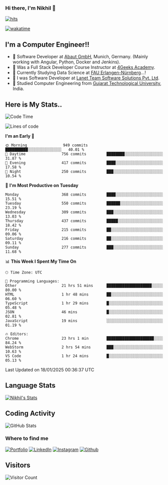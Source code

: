 ### Hi there, I'm Nikhil 👋

[![hits](https://hits.sh/github.com/silentsoft/hits.svg?color=2311cc)](https://hits.sh/github.com/silentsoft/hits/)

[![wakatime](https://wakatime.com/badge/user/369b6a3a-7953-4ff9-b7c7-be53d0a7ccc6.svg)](https://wakatime.com/@369b6a3a-7953-4ff9-b7c7-be53d0a7ccc6)

## I'm a  Computer Engineer!!

- 🌱 Software Developer at [Abaut GmbH](https://www.abaut.de/), Munich, Germany. (Mainly working with Angular, Python, Docker and Jenkins).
- 🌱 Was a Full Stack Developer Course Instructor at [4Geeks Academy](https://4geeks.com/).
- 🌱 Currently Studying Data Science at [FAU Erlangen-Nürnberg](https://www.fau.de/)...!
- 🌱 I was Software Developer at [Lanet Team Software Solutions Pvt. Ltd](https://lanetteam.com/).
- 🌱 Studied Computer Engineering from [Gujarat Technological University](https://www.gtu.ac.in/), India.

<h2>Here is My Stats..</h2>

<!--START_SECTION:waka-->
![Code Time](http://img.shields.io/badge/Code%20Time-718%20hrs%2046%20mins-blue)

![Lines of code](https://img.shields.io/badge/From%20Hello%20World%20I%27ve%20Written-17.5%20million%20lines%20of%20code-blue)

**I'm an Early 🐤** 

```text
🌞 Morning                949 commits         ██████████░░░░░░░░░░░░░░░   40.01 % 
🌆 Daytime                756 commits         ████████░░░░░░░░░░░░░░░░░   31.87 % 
🌃 Evening                417 commits         ████░░░░░░░░░░░░░░░░░░░░░   17.58 % 
🌙 Night                  250 commits         ███░░░░░░░░░░░░░░░░░░░░░░   10.54 % 
```
📅 **I'm Most Productive on Tuesday** 

```text
Monday                   368 commits         ████░░░░░░░░░░░░░░░░░░░░░   15.51 % 
Tuesday                  550 commits         ██████░░░░░░░░░░░░░░░░░░░   23.19 % 
Wednesday                309 commits         ███░░░░░░░░░░░░░░░░░░░░░░   13.03 % 
Thursday                 437 commits         █████░░░░░░░░░░░░░░░░░░░░   18.42 % 
Friday                   215 commits         ██░░░░░░░░░░░░░░░░░░░░░░░   09.06 % 
Saturday                 216 commits         ██░░░░░░░░░░░░░░░░░░░░░░░   09.11 % 
Sunday                   277 commits         ███░░░░░░░░░░░░░░░░░░░░░░   11.68 % 
```


📊 **This Week I Spent My Time On** 

```text
🕑︎ Time Zone: UTC

💬 Programming Languages: 
Other                    21 hrs 51 mins      ████████████████████░░░░░   80.00 % 
HTML                     1 hr 48 mins        ██░░░░░░░░░░░░░░░░░░░░░░░   06.60 % 
TypeScript               1 hr 29 mins        █░░░░░░░░░░░░░░░░░░░░░░░░   05.48 % 
JSON                     46 mins             █░░░░░░░░░░░░░░░░░░░░░░░░   02.81 % 
JavaScript               19 mins             ░░░░░░░░░░░░░░░░░░░░░░░░░   01.19 % 

🔥 Editors: 
Chrome                   23 hrs 1 min        █████████████████████░░░░   84.24 % 
WebStorm                 2 hrs 54 mins       ███░░░░░░░░░░░░░░░░░░░░░░   10.63 % 
VS Code                  1 hr 24 mins        █░░░░░░░░░░░░░░░░░░░░░░░░   05.13 % 
```


 Last Updated on 18/01/2025 00:36:37 UTC
<!--END_SECTION:waka-->

<h2>Language Stats</h2>

[![Nikhil's Stats](https://github-readme-stats.vercel.app/api/wakatime?username=nikhilmaguwala&layout=compact&title=Stats)](https://github.com/nikhilmaguwala)


<h2>Coding Activity</h2>

<p><img src="https://wakatime.com/share/@nikhilmaguwala/7dd532b8-3e5e-4c26-8c46-68cc27712a92.svg" alt="GitHub Stats"></p>

<h3>Where to find me</h3>
<p>
    <a href="https://www.nikhilmaguwala.vercel.app" target="_blank"><img alt="Portfolio" src="https://img.shields.io/badge/portfolio-%23000000.svg?&style=for-the-    badge&logo=About.me&logoColor=white" /></a>
    <a href="https://www.linkedin.com/in/nikhil-maguwala" target="_blank"><img alt="LinkedIn" src="https://img.shields.io/badge/linkedin-%230077B5.svg?&style=for-the-badge&logo=linkedin&logoColor=white" /></a> 
    <a href="https://www.instagram.com/nikhil_maguwala/" target="_blank"><img alt="Instagram" src="https://img.shields.io/badge/instagram-%23E4405F.svg?&style=for-the-badge&logo=instagram&logoColor=white" /></a>
    <a href="https://github.com/nikhilmaguwala" target="_blank"><img alt="Github" src="https://img.shields.io/badge/GitHub-%2312100E.svg?&style=for-the-badge&logo=Github&logoColor=white" /></a>
</p>


<h2>Visitors</h2>

![Visitor Count](https://profile-counter.glitch.me/nikhilmaguwala/count.svg)

[website]: https://nikhilmaguwala.github.io/
[instagram]: https://www.instagram.com/nikhil_maguwala/
[linkedin]: https://www.linkedin.com/in/nikhil-maguwala/

